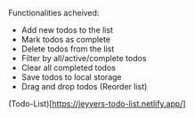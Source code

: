 Functionalities acheived:

- Add new todos to the list
- Mark todos as complete
- Delete todos from the list
- Filter by all/active/complete todos
- Clear all completed todos
- Save todos to local storage
- Drag and drop todos (Reorder list)

(Todo-List)[https://jeyvers-todo-list.netlify.app/]
